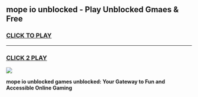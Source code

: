 
## mope io unblocked - Play Unblocked Gmaes & Free
<h3>
<a href="https://news.freeplayer.one?title=mope_io_unblocked&ref=23F">CLICK TO PLAY</a></h3>
<hr>

<h3>
<a href="https://news.freeplayer.one?title=mope_io_unblocked&ref=23F">CLICK 2 PLAY</a>
  
</h3>

<a href="https://news.freeplayer.one?title=mope_io_unblocked&ref=23F/"><img src="https://clearcache.store/games.png"></a>


**mope io unblocked games unblocked: Your Gateway to Fun and Accessible Online Gaming**

